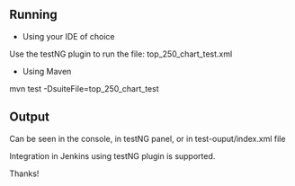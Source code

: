 ## Running

- Using your IDE of choice

Use the testNG plugin to run the file: top_250_chart_test.xml

- Using Maven 

mvn test -DsuiteFile=top_250_chart_test

## Output

Can be seen in the console, in testNG panel, or in test-ouput/index.xml file

Integration in Jenkins using testNG plugin is supported.

Thanks!
